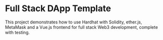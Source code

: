 # Full Stack DApp Template
This project demonstrates how to use Hardhat with Solidity, ether.js, MetaMask and a Vue.js frontend for full stack Web3 development, complete with testing.
